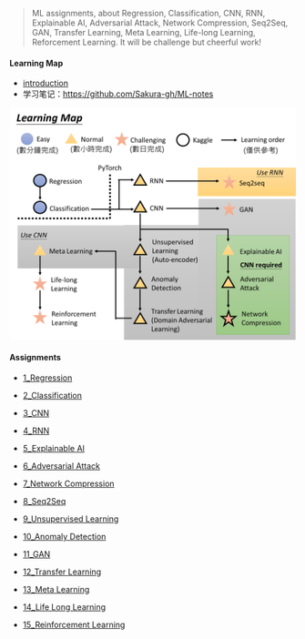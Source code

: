 > ML assignments, about Regression, Classification, CNN, RNN, Explainable AI, Adversarial Attack, Network Compression, Seq2Seq, GAN, Transfer Learning, Meta Learning, Life-long Learning, Reforcement Learning. It will be challenge but cheerful work!

#### Learning Map

- [introduction](ML-introduction.md)
- 学习笔记：https://github.com/Sakura-gh/ML-notes

<img src="./img/Assignment.png" alt="Assignment" style="zoom:75%;" />

#### Assignments

- [1_Regression](./Assignment/1_Regression)
- [2_Classification](./Assignment/2_Classification)
- [3_CNN](./Assignment/3_CNN)
- [4_RNN](./Assignment/4_RNN)
- [5_Explainable AI](./Assignment/5_Explainable-AI)
- [6_Adversarial Attack](./Assignment/6_Adversarial-Attack)
- [7_Network Compression](./Assignment/7_Network-Compression)
- [8_Seq2Seq](./Assignment/8_Seq2Seq)
- [9_Unsupervised Learning](./Assignment/9_Unsupervised-Learning)

- [10_Anomaly Detection](./Assignment/10_Anomaly-Detection)

- [11_GAN](./Assignment/11_GAN)

- [12_Transfer Learning](./Assignment/12_Transfer-Learning)

- [13_Meta Learning](./Assignment/13_Meta-Learning)

- [14_Life Long Learning](./Assignment/14_Life-Long-Learning)

- [15_Reinforcement Learning](./Assignment/15_Reinforcement-Learning)
